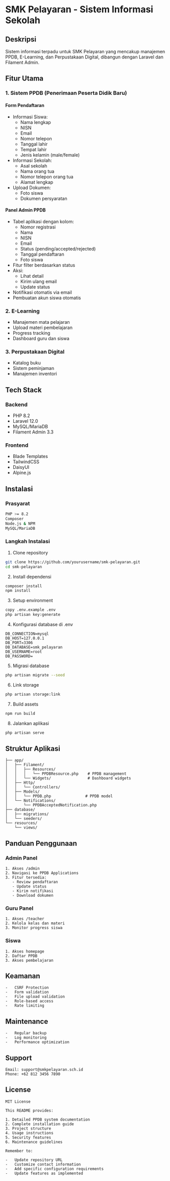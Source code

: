 # SMK Pelayaran - Sistem Informasi Sekolah

## Deskripsi

Sistem informasi terpadu untuk SMK Pelayaran yang mencakup manajemen PPDB, E-Learning, dan Perpustakaan Digital, dibangun dengan Laravel dan Filament Admin.

## Fitur Utama

### 1. Sistem PPDB (Penerimaan Peserta Didik Baru)

#### Form Pendaftaran

-   Informasi Siswa:
    -   Nama lengkap
    -   NISN
    -   Email
    -   Nomor telepon
    -   Tanggal lahir
    -   Tempat lahir
    -   Jenis kelamin (male/female)
-   Informasi Sekolah:
    -   Asal sekolah
    -   Nama orang tua
    -   Nomor telepon orang tua
    -   Alamat lengkap
-   Upload Dokumen:
    -   Foto siswa
    -   Dokumen persyaratan

#### Panel Admin PPDB

-   Tabel aplikasi dengan kolom:
    -   Nomor registrasi
    -   Nama
    -   NISN
    -   Email
    -   Status (pending/accepted/rejected)
    -   Tanggal pendaftaran
    -   Foto siswa
-   Fitur filter berdasarkan status
-   Aksi:
    -   Lihat detail
    -   Kirim ulang email
    -   Update status
-   Notifikasi otomatis via email
-   Pembuatan akun siswa otomatis

### 2. E-Learning

-   Manajemen mata pelajaran
-   Upload materi pembelajaran
-   Progress tracking
-   Dashboard guru dan siswa

### 3. Perpustakaan Digital

-   Katalog buku
-   Sistem peminjaman
-   Manajemen inventori

## Tech Stack

### Backend

-   PHP 8.2
-   Laravel 12.0
-   MySQL/MariaDB
-   Filament Admin 3.3

### Frontend

-   Blade Templates
-   TailwindCSS
-   DaisyUI
-   Alpine.js

## Instalasi

### Prasyarat

```bash
PHP >= 8.2
Composer
Node.js & NPM
MySQL/MariaDB
```

### Langkah Instalasi

1. Clone repository

```bash
git clone https://github.com/yourusername/smk-pelayaran.git
cd smk-pelayaran
```

2. Install dependensi
```bash
composer install
npm install
````

3. Setup environment

```bash
copy .env.example .env
php artisan key:generate
```

4. Konfigurasi database di .env

```env
DB_CONNECTION=mysql
DB_HOST=127.0.0.1
DB_PORT=3306
DB_DATABASE=smk_pelayaran
DB_USERNAME=root
DB_PASSWORD=
```

5. Migrasi database

```bash
php artisan migrate --seed
```

6. Link storage

```bash
php artisan storage:link
```

7. Build assets

```bash
npm run build
```

8. Jalankan aplikasi

```bash
php artisan serve
```

## Struktur Aplikasi

```plaintext
├── app/
│   ├── Filament/
│   │   ├── Resources/
│   │   │   └── PPDBResource.php    # PPDB management
│   │   └── Widgets/                # Dashboard widgets
│   ├── Http/
│   │   └── Controllers/
│   ├── Models/
│   │   └── PPDB.php               # PPDB model
│   └── Notifications/
│       └── PPDBAcceptedNotification.php
├── database/
│   ├── migrations/
│   └── seeders/
└── resources/
    └── views/
```

## Panduan Penggunaan

### Admin Panel

```
1. Akses /admin
2. Navigasi ke PPDB Applications
3. Fitur tersedia:
   - Review pendaftaran
   - Update status
   - Kirim notifikasi
   - Download dokumen
```

### Guru Panel

```
1. Akses /teacher
2. Kelola kelas dan materi
3. Monitor progress siswa
```

### Siswa

```
1. Akses homepage
2. Daftar PPDB
3. Akses pembelajaran
```

## Keamanan

```
-   CSRF Protection
-   Form validation
-   File upload validation
-   Role-based access
-   Rate limiting
```

## Maintenance

```
-   Regular backup
-   Log monitoring
-   Performance optimization
```

## Support

```
Email: support@smkpelayaran.sch.id
Phone: +62 812 3456 7890
```

## License

```
MIT License

This README provides:

1. Detailed PPDB system documentation
2. Complete installation guide
3. Project structure
4. Usage instructions
5. Security features
6. Maintenance guidelines

Remember to:

-   Update repository URL
-   Customize contact information
-   Add specific configuration requirements
-   Update features as implemented
```

